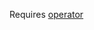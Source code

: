 Requires [operator](https://grafana.com/docs/agent/latest/operator/helm-getting-started/#install-the-agent-operator-helm-chart)
